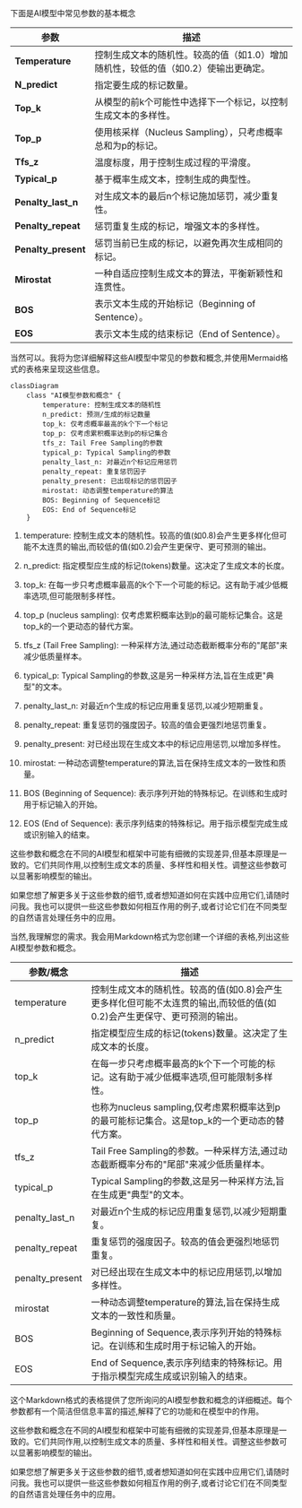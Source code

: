 下面是AI模型中常见参数的基本概念

| 参数            | 描述                                                       |
|-----------------|----------------------------------------------------------|
| **Temperature**  | 控制生成文本的随机性。较高的值（如1.0）增加随机性，较低的值（如0.2）使输出更确定。 |
| **N_predict**    | 指定要生成的标记数量。                                     |
| **Top_k**        | 从模型的前k个可能性中选择下一个标记，以控制生成文本的多样性。   |
| **Top_p**        | 使用核采样（Nucleus Sampling），只考虑概率总和为p的标记。        |
| **Tfs_z**        | 温度标度，用于控制生成过程的平滑度。                         |
| **Typical_p**    | 基于概率生成文本，控制生成的典型性。                         |
| **Penalty_last_n** | 对生成文本的最后n个标记施加惩罚，减少重复性。                 |
| **Penalty_repeat** | 惩罚重复生成的标记，增强文本的多样性。                       |
| **Penalty_present** | 惩罚当前已生成的标记，以避免再次生成相同的标记。               |
| **Mirostat**     | 一种自适应控制生成文本的算法，平衡新颖性和连贯性。           |
| **BOS**          | 表示文本生成的开始标记（Beginning of Sentence）。           |
| **EOS**          | 表示文本生成的结束标记（End of Sentence）。                 |



当然可以。我将为您详细解释这些AI模型中常见的参数和概念,并使用Mermaid格式的表格来呈现这些信息。



```mermaid
classDiagram
    class "AI模型参数和概念" {
        temperature: 控制生成文本的随机性
        n_predict: 预测/生成的标记数量
        top_k: 仅考虑概率最高的k个下一个标记
        top_p: 仅考虑累积概率达到p的标记集合
        tfs_z: Tail Free Sampling的参数
        typical_p: Typical Sampling的参数
        penalty_last_n: 对最近n个标记应用惩罚
        penalty_repeat: 重复惩罚因子
        penalty_present: 已出现标记的惩罚因子
        mirostat: 动态调整temperature的算法
        BOS: Beginning of Sequence标记
        EOS: End of Sequence标记
    }

```


1. temperature: 控制生成文本的随机性。较高的值(如0.8)会产生更多样化但可能不太连贯的输出,而较低的值(如0.2)会产生更保守、更可预测的输出。

2. n_predict: 指定模型应生成的标记(tokens)数量。这决定了生成文本的长度。

3. top_k: 在每一步只考虑概率最高的k个下一个可能的标记。这有助于减少低概率选项,但可能限制多样性。

4. top_p (nucleus sampling): 仅考虑累积概率达到p的最可能标记集合。这是top_k的一个更动态的替代方案。

5. tfs_z (Tail Free Sampling): 一种采样方法,通过动态截断概率分布的"尾部"来减少低质量样本。

6. typical_p: Typical Sampling的参数,这是另一种采样方法,旨在生成更"典型"的文本。

7. penalty_last_n: 对最近n个生成的标记应用重复惩罚,以减少短期重复。

8. penalty_repeat: 重复惩罚的强度因子。较高的值会更强烈地惩罚重复。

9. penalty_present: 对已经出现在生成文本中的标记应用惩罚,以增加多样性。

10. mirostat: 一种动态调整temperature的算法,旨在保持生成文本的一致性和质量。

11. BOS (Beginning of Sequence): 表示序列开始的特殊标记。在训练和生成时用于标记输入的开始。

12. EOS (End of Sequence): 表示序列结束的特殊标记。用于指示模型完成生成或识别输入的结束。

这些参数和概念在不同的AI模型和框架中可能有细微的实现差异,但基本原理是一致的。它们共同作用,以控制生成文本的质量、多样性和相关性。调整这些参数可以显著影响模型的输出。

如果您想了解更多关于这些参数的细节,或者想知道如何在实践中应用它们,请随时问我。我也可以提供一些这些参数如何相互作用的例子,或者讨论它们在不同类型的自然语言处理任务中的应用。



当然,我理解您的需求。我会用Markdown格式为您创建一个详细的表格,列出这些AI模型参数和概念。





| 参数/概念 | 描述 |
|-----------|------|
| temperature | 控制生成文本的随机性。较高的值(如0.8)会产生更多样化但可能不太连贯的输出,而较低的值(如0.2)会产生更保守、更可预测的输出。 |
| n_predict | 指定模型应生成的标记(tokens)数量。这决定了生成文本的长度。 |
| top_k | 在每一步只考虑概率最高的k个下一个可能的标记。这有助于减少低概率选项,但可能限制多样性。 |
| top_p | 也称为nucleus sampling,仅考虑累积概率达到p的最可能标记集合。这是top_k的一个更动态的替代方案。 |
| tfs_z | Tail Free Sampling的参数。一种采样方法,通过动态截断概率分布的"尾部"来减少低质量样本。 |
| typical_p | Typical Sampling的参数,这是另一种采样方法,旨在生成更"典型"的文本。 |
| penalty_last_n | 对最近n个生成的标记应用重复惩罚,以减少短期重复。 |
| penalty_repeat | 重复惩罚的强度因子。较高的值会更强烈地惩罚重复。 |
| penalty_present | 对已经出现在生成文本中的标记应用惩罚,以增加多样性。 |
| mirostat | 一种动态调整temperature的算法,旨在保持生成文本的一致性和质量。 |
| BOS | Beginning of Sequence,表示序列开始的特殊标记。在训练和生成时用于标记输入的开始。 |
| EOS | End of Sequence,表示序列结束的特殊标记。用于指示模型完成生成或识别输入的结束。 |


这个Markdown格式的表格提供了您所询问的AI模型参数和概念的详细概述。每个参数都有一个简洁但信息丰富的描述,解释了它的功能和在模型中的作用。

这些参数和概念在不同的AI模型和框架中可能有细微的实现差异,但基本原理是一致的。它们共同作用,以控制生成文本的质量、多样性和相关性。调整这些参数可以显著影响模型的输出。

如果您想了解更多关于这些参数的细节,或者想知道如何在实践中应用它们,请随时问我。我也可以提供一些这些参数如何相互作用的例子,或者讨论它们在不同类型的自然语言处理任务中的应用。




